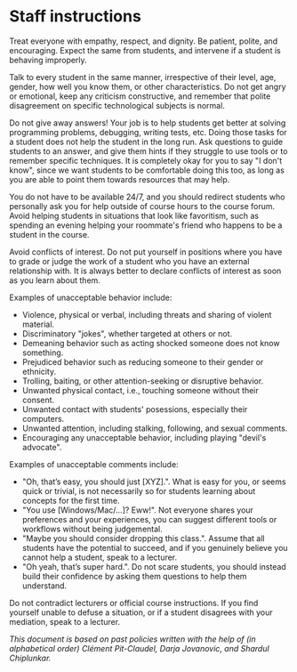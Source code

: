 # Staff instructions

Treat everyone with empathy, respect, and dignity. 
Be patient, polite, and encouraging.
Expect the same from students, and intervene if a student is behaving improperly.

Talk to every student in the same manner, irrespective of their level, age, gender, how well you know them, or other characteristics.
Do not get angry or emotional, keep any criticism constructive, and remember that polite disagreement on specific technological subjects is normal.

Do not give away answers!
Your job is to help students get better at solving programming problems, debugging, writing tests, etc.
Doing those tasks for a student does not help the student in the long run.
Ask questions to guide students to an answer, and give them hints if they struggle to use tools or to remember specific techniques.
It is completely okay for you to say "I don't know", since we want students to be comfortable doing this too, as long as you are able to point them towards resources that may help.

You do not have to be available 24/7, and you should redirect students who personally ask you for help outside of course hours to the course forum.
Avoid helping students in situations that look like favoritism, such as spending an evening helping your roommate's friend who happens to be a student in the course.

Avoid conflicts of interest. Do not put yourself in positions where you have to grade or judge the work of a student who you have an external relationship with.
It is always better to declare conflicts of interest as soon as you learn about them.

Examples of unacceptable behavior include:
- Violence, physical or verbal, including threats and sharing of violent material.
- Discriminatory "jokes", whether targeted at others or not.
- Demeaning behavior such as acting shocked someone does not know something.
- Prejudiced behavior such as reducing someone to their gender or ethnicity.
- Trolling, baiting, or other attention-seeking or disruptive behavior.
- Unwanted physical contact, i.e., touching someone without their consent.
- Unwanted contact with students' posessions, especially their computers.
- Unwanted attention, including stalking, following, and sexual comments.
- Encouraging any unacceptable behavior, including playing "devil's advocate". 

Examples of unacceptable comments include:
- "Oh, that’s easy, you should just [XYZ].".
  What is easy for you, or seems quick or trivial, is not necessarily so for students learning about concepts for the first time.
- "You use [Windows/Mac/...]? Eww!".
  Not everyone shares your preferences and your experiences, you can suggest different tools or workflows without being judgemental.
- "Maybe you should consider dropping this class.".
  Assume that all students have the potential to succeed, and if you genuinely believe you cannot help a student, speak to a lecturer.
- "Oh yeah, that’s super hard.".
  Do not scare students, you should instead build their confidence by asking them questions to help them understand.

Do not contradict lecturers or official course instructions.
If you find yourself unable to defuse a situation, or if a student disagrees with your mediation, speak to a lecturer.


_This document is based on past policies written with the help of (in alphabetical order) Clément Pit-Claudel, Darja Jovanovic, and Shardul Chiplunkar._
